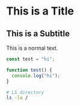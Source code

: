 # This is a Title

## This is a Subtitle

This is a normal text.

```javascript
const test = "hi";

function test() {
  console.log("hi");
}
```

```bash
# LS directory
ls -la /
```
